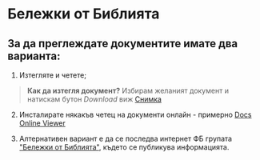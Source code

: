 # Бележки от Библията
## За да преглеждате документите имате два варианта: 
1. Изтегляте и четете; 
>**Как да изтегля документ?**
>Избирам желаният документ и натискам бутон *Download* виж [Снимка](https://drive.google.com/file/d/1h3bsnlVsNZ9H4XrwtBNMaHCVMxAJo5xJ/view?usp=sharing)

2. Инсталирате някакъв четец на документи онлайн - примерно [Docs Online Viewer](https://chrome.google.com/webstore/detail/docs-online-viewer/gmpljdlgcdkljlppaekciacdmdlhfeon) 

3. Алтернативен вариант е да се последва интернет ФБ групата ["Бележки от Библията"](https://www.facebook.com/groups/714191625959747), където се публикува информацията.
